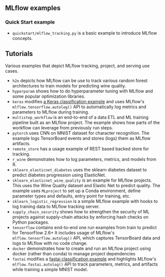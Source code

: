 ## MLflow examples

### Quick Start example
* `quickstart/mlflow_tracking.py` is a basic example to introduce MLflow concepts.

## Tutorials
Various examples that depict MLflow tracking, project, and serving use cases.

* `h2o` depicts how MLflow can be use to track various random forest architectures to train models
for predicting wine quality.
* `hyperparam`  shows how to do hyperparameter tuning with MLflow and some popular optimization libraries.
* `keras` modifies
[a Keras classification example](https://github.com/keras-team/keras/blob/ed07472bc5fc985982db355135d37059a1f887a9/examples/reuters_mlp.py)
and uses MLflow's `mlflow.tensorflow.autolog()` API to automatically log metrics and parameters
to MLflow during training.
* `multistep_workflow` is an end-to-end of a data ETL and ML training pipeline built as an MLflow
project. The example shows how parts of the workflow can leverage from previously run steps.
* `pytorch` uses CNN on MNIST dataset for character recognition. The example logs TensorBoard events
and stores (logs) them as MLflow artifacts.
* `remote_store` has a usage example of REST based backed store for tracking.
* `r_wine` demonstrates how to log parameters, metrics, and models from R.
* `sklearn_elasticnet_diabetes` uses the sklearn diabetes dataset to predict diabetes progression
   using ElasticNet.
* `sklearn_elasticnet_wine_quality` is an example for MLflow projects. This uses the Wine
   Quality dataset and Elastic Net to predict quality. The example uses `MLproject` to set up a
   Conda environment, define parameter types and defaults, entry point for training, etc.
* `sklearn_logistic_regression` is a simple MLflow example with hooks to log training data to MLflow
tracking server.
* `supply_chain_security` shows how to strengthen the security of ML projects against supply-chain attacks by enforcing hash checks on Python packages.
* `tensorflow` contains end-to-end one run examples from train to predict for TensorFlow 2.6+ It includes usage of MLflow's
`mlflow.tensorflow.autolog()` API, which captures TensorBoard data and logs to MLflow with no code change.
* `docker` demonstrates how to create and run an MLflow project using docker (rather than conda)
  to manage project dependencies
* `fastai` modifies a [fastai classification example](https://github.com/fastai/fastai/blob/master/nbs/examples/mnist_blocks.py) and highlights MLflow's `mlflow.fastai.autolog()`
   API to track parameters, metrics, and artifacts while training a simple MNIST model.
